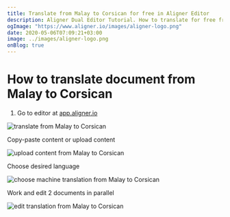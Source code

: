 ```yaml
---
title: Translate from Malay to Corsican for free in Aligner Editor
description: Aligner Dual Editor Tutorial. How to translate for free from Malay to Corsican. Aligner is multilingual document management platform. 
ogImage: "https://www.aligner.io/images/aligner-logo.png"
date: 2020-05-06T07:09:21+03:00
image: ../images/aligner-logo.png
onBlog: true
---
```


# How to translate document from Malay to Corsican

1. Go to editor at [app.aligner.io](https://app.aligner.io "Aligner App web page")

![translate from Malay to Corsican](../aligner-blank-editor.png "translate from Malay to Corsican")

Copy-paste content or upload content

![upload content from Malay to Corsican](../aligner-uploaded-document.png "upload content from Malay to Corsican")

Choose desired language

![choose machine translation from Malay to Corsican](../aligner-language-dropdown.png "choose machine translation from Malay to Corsican")

Work and edit 2 documents in parallel

![edit translation from Malay to Corsican](../aligner-double-sitded-editor.png "edit translation from Malay to Corsican")

